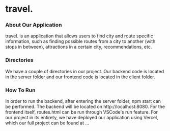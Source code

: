 # travel.

### About Our Application
travel. is an application that allows users to find city and route specific information, such as finding possible routes from a city to another (with stops in between), attractions in a certain city, recommendations, etc. 

### Directories
We have a couple of directories in our project. Our backend code is located in the server folder and our frontend code is located in the client folder. 

### How To Run
In order to run the backend, after entering the server folder, npm start can be performed. The backend will be located on http://localhost:8080. 
For the frontend itself, routes.html can be run through VSCode's run feature. For our project in its entirety, we have deployed our application using Vercel, which our full project can be found at ...